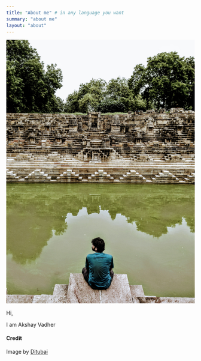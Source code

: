 ```yaml
---
title: "About me" # in any language you want
summary: "about me"
layout: "about"
---
```


<!-- ![akshay vadher profile photo](profile-photo-square.jpeg) -->
![Akshay Vadher profile photo](modhera_sun_temple.jpg)

Hi,

I am Akshay Vadher


#### Credit
Image by [Ditubai](https://www.instagram.com/ditubai/)